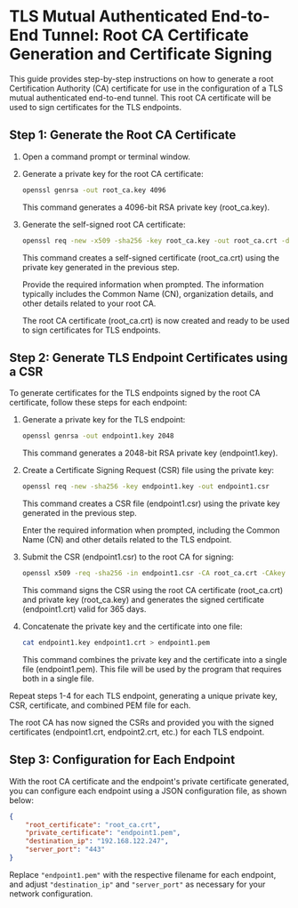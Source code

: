 # TLS Mutual Authenticated End-to-End Tunnel: Root CA Certificate Generation and Certificate Signing

This guide provides step-by-step instructions on how to generate a root Certification Authority (CA) certificate for use in the configuration of a TLS mutual authenticated end-to-end tunnel. This root CA certificate will be used to sign certificates for the TLS endpoints.

## Step 1: Generate the Root CA Certificate

1. Open a command prompt or terminal window.

2. Generate a private key for the root CA certificate:

    ```bash
    openssl genrsa -out root_ca.key 4096
    ```

   This command generates a 4096-bit RSA private key (root_ca.key).

3. Generate the self-signed root CA certificate:

    ```bash
    openssl req -new -x509 -sha256 -key root_ca.key -out root_ca.crt -days 3650
    ```

    This command creates a self-signed certificate (root_ca.crt) using the private key generated in the previous step.

    Provide the required information when prompted. The information typically includes the Common Name (CN), organization details, and other details related to your root CA.

    The root CA certificate (root_ca.crt) is now created and ready to be used to sign certificates for TLS endpoints.

## Step 2: Generate TLS Endpoint Certificates using a CSR

To generate certificates for the TLS endpoints signed by the root CA certificate, follow these steps for each endpoint:

1. Generate a private key for the TLS endpoint:

    ```bash
    openssl genrsa -out endpoint1.key 2048
    ```

    This command generates a 2048-bit RSA private key (endpoint1.key).

2. Create a Certificate Signing Request (CSR) file using the private key:

    ```bash
    openssl req -new -sha256 -key endpoint1.key -out endpoint1.csr
    ```

    This command creates a CSR file (endpoint1.csr) using the private key generated in the previous step.

    Enter the required information when prompted, including the Common Name (CN) and other details related to the TLS endpoint.

3. Submit the CSR (endpoint1.csr) to the root CA for signing:

    ```bash
    openssl x509 -req -sha256 -in endpoint1.csr -CA root_ca.crt -CAkey root_ca.key -CAcreateserial -out endpoint1.crt -days 365
    ```

    This command signs the CSR using the root CA certificate (root_ca.crt) and private key (root_ca.key) and generates the signed certificate (endpoint1.crt) valid for 365 days.

4. Concatenate the private key and the certificate into one file:

    ```bash
    cat endpoint1.key endpoint1.crt > endpoint1.pem
    ```

    This command combines the private key and the certificate into a single file (endpoint1.pem). This file will be used by the program that requires both in a single file.

Repeat steps 1-4 for each TLS endpoint, generating a unique private key, CSR, certificate, and combined PEM file for each.

The root CA has now signed the CSRs and provided you with the signed certificates (endpoint1.crt, endpoint2.crt, etc.) for each TLS endpoint.

## Step 3: Configuration for Each Endpoint

With the root CA certificate and the endpoint's private certificate generated, you can configure each endpoint using a JSON configuration file, as shown below:

```json
{
	"root_certificate": "root_ca.crt",
	"private_certificate": "endpoint1.pem",
	"destination_ip": "192.168.122.247",
	"server_port": "443"
}
```

Replace `"endpoint1.pem"` with the respective filename for each endpoint, and adjust `"destination_ip"` and `"server_port"` as necessary for your network configuration.
